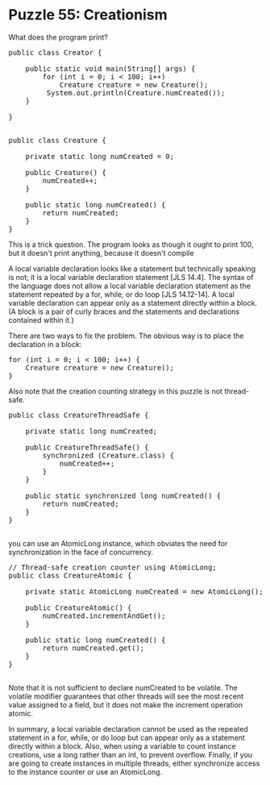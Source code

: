 # Puzzle 55: Creationism

What does the program print?

<pre>
public class Creator {

    public static void main(String[] args) {
        for (int i = 0; i < 100; i++)
            Creature creature = new Creature();
         System.out.println(Creature.numCreated());
    }

}

</pre>

<pre>
public class Creature {

    private static long numCreated = 0;

    public Creature() {
        numCreated++;
    }

    public static long numCreated() {
        return numCreated;
    }
}
</pre>


This is a trick question. The program looks as though it ought to print 100,
but it doesn't print anything, because it doesn't compile

A local variable declaration looks like a statement but technically speaking is not; it is a 
local variable declaration statement [JLS 14.4]. 
The syntax of the language does not allow a local variable declaration statement as the statement repeated by a for, 
while, or do loop [JLS 14.12-14]. A local variable declaration can appear only as a statement directly within a block. 
(A block is a pair of curly braces and the statements and declarations contained within it.)

There are two ways to fix the problem. The obvious way is to place the declaration in a block:

<pre>
for (int i = 0; i < 100; i++) {
    Creature creature = new Creature();
}
</pre>


Also note that the creation counting strategy in this puzzle is not thread-safe.

<pre>
public class CreatureThreadSafe {

    private static long numCreated;

    public CreatureThreadSafe() {
        synchronized (Creature.class) {
            numCreated++;
        }
    }

    public static synchronized long numCreated() {
        return numCreated;
    }
}

</pre>


you can use an AtomicLong instance, which obviates the need for synchronization in the face of concurrency.

<pre>
// Thread-safe creation counter using AtomicLong;
public class CreatureAtomic {

    private static AtomicLong numCreated = new AtomicLong();

    public CreatureAtomic() {
        numCreated.incrementAndGet();
    }

    public static long numCreated() {
        return numCreated.get();
    }
}

</pre>

Note that it is not sufficient to declare numCreated to be volatile. 
The volatile modifier guarantees that other threads will see the most recent value assigned to a field, 
but it does not make the increment operation atomic.


In summary, a local variable declaration cannot be used as the repeated statement in a for, while, or 
do loop but can appear only as a statement directly within a block. Also, when using a variable to 
count instance creations, use a long rather than an int, to prevent overflow. Finally, 
if you are going to create instances in multiple threads, either synchronize access to 
the instance counter or use an AtomicLong.

